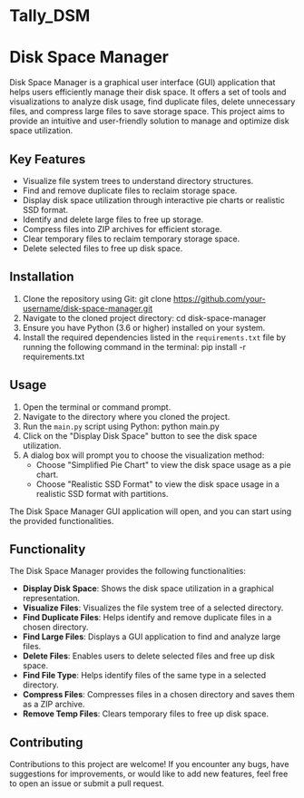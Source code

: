 # Tally_DSM

# Disk Space Manager

Disk Space Manager is a graphical user interface (GUI) application that helps users efficiently manage their disk space. It offers a set of tools and visualizations to analyze disk usage, find duplicate files, delete unnecessary files, and compress large files to save storage space. This project aims to provide an intuitive and user-friendly solution to manage and optimize disk space utilization.

## Key Features

- Visualize file system trees to understand directory structures.
- Find and remove duplicate files to reclaim storage space.
- Display disk space utilization through interactive pie charts or realistic SSD format.
- Identify and delete large files to free up storage.
- Compress files into ZIP archives for efficient storage.
- Clear temporary files to reclaim temporary storage space.
- Delete selected files to free up disk space.

## Installation

1. Clone the repository using Git:
git clone https://github.com/your-username/disk-space-manager.git
2. Navigate to the cloned project directory:
cd disk-space-manager
3. Ensure you have Python (3.6 or higher) installed on your system.
4. Install the required dependencies listed in the `requirements.txt` file by running the following command in the terminal:
pip install -r requirements.txt

## Usage

1. Open the terminal or command prompt.
2. Navigate to the directory where you cloned the project.
3. Run the `main.py` script using Python: python main.py
5. Click on the "Display Disk Space" button to see the disk space utilization.
6. A dialog box will prompt you to choose the visualization method:
   - Choose "Simplified Pie Chart" to view the disk space usage as a pie chart.
   - Choose "Realistic SSD Format" to view the disk space usage in a realistic SSD format with partitions.


The Disk Space Manager GUI application will open, and you can start using the provided functionalities.

## Functionality

The Disk Space Manager provides the following functionalities:

- **Display Disk Space**: Shows the disk space utilization in a graphical representation.
- **Visualize Files**: Visualizes the file system tree of a selected directory.
- **Find Duplicate Files**: Helps identify and remove duplicate files in a chosen directory.
- **Find Large Files**: Displays a GUI application to find and analyze large files.
- **Delete Files**: Enables users to delete selected files and free up disk space.
- **Find File Type**: Helps identify files of the same type in a selected directory.
- **Compress Files**: Compresses files in a chosen directory and saves them as a ZIP archive.
- **Remove Temp Files**: Clears temporary files to free up disk space.

## Contributing

Contributions to this project are welcome! If you encounter any bugs, have suggestions for improvements, or would like to add new features, feel free to open an issue or submit a pull request.
